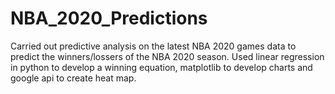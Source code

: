 # NBA_2020_Predictions
Carried out predictive analysis on the latest NBA 2020 games data to predict the winners/lossers of the NBA 2020 season. Used linear regression in python to develop a winning equation, matplotlib to develop charts and google api to create heat map.
